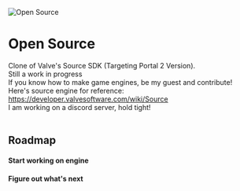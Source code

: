 ![Open Source](https://user-images.githubusercontent.com/77344665/177893718-5bd7b24e-3dbd-4807-89a5-de3f8268ca26.png)
# Open Source
Clone of Valve's Source SDK (Targeting Portal 2 Version). <br/>
Still a work in progress <br/>
If you know how to make game engines, be my guest and contribute!<br/>
Here's source engine for reference: https://developer.valvesoftware.com/wiki/Source<br/>
I am working on a discord server, hold tight!<br/>
<br/>
## Roadmap
#### Start working on engine
#### Figure out what's next
